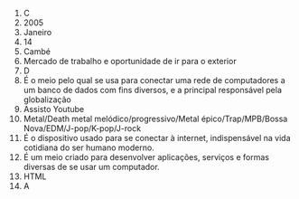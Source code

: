 1. C
2. 2005
3. Janeiro
4. 14
5. Cambé
6. Mercado de trabalho e oportunidade de ir para o exterior
7. D
8. É o meio pelo qual se usa para conectar uma rede de computadores a um banco de dados com fins diversos, e a principal responsável pela globalização
9. Assisto Youtube
10. Metal/Death metal melódico/progressivo/Metal épico/Trap/MPB/Bossa Nova/EDM/J-pop/K-pop/J-rock
11. É o dispositivo usado para se conectar à internet, indispensável na vida cotidiana do ser humano moderno.
12. É um meio criado para desenvolver aplicações, serviços e formas diversas de se usar um computador.
13. HTML
14. A